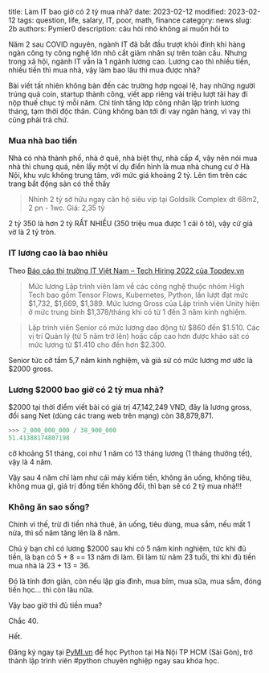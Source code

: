 title: Làm IT bao giờ có 2 tỷ mua nhà?
date: 2023-02-12
modified: 2023-02-12
tags: question, life, salary, IT, poor, math, finance
category: news
slug: 2b
authors: Pymier0
description: câu hỏi nhỏ không ai muốn hỏi to

Năm 2 sau COVID nguyên, ngành IT đã bắt đầu trượt khỏi đỉnh khi hàng ngàn công ty công nghệ lớn nhỏ cắt giảm nhân sự trên toàn cầu. Nhưng trong xã hội, ngành IT vẫn là 1 ngành lương cao. Lương cao thì nhiều tiền, nhiều tiền thì mua nhà, vậy làm bao lâu thì mua được nhà?

Bài viết tất nhiên không bàn đến các trường hợp ngoại lệ, hay những người trúng quả coin, startup thành công, viết app riêng vài triệu lượt tải hay đi nộp thuế chục tỷ mỗi năm. Chỉ tính tầng lớp công nhân lập trình lương tháng, tạm thời độc thân.
Cũng không bàn tới đi vay ngân hàng, vì vay thì cũng phải trả chứ.

### Mua nhà bao tiền
Nhà có nhà thành phố, nhà ở quê, nhà biệt thự, nhà cấp 4, vậy nên nói mua nhà thì chung quá, nên lấy một ví dụ điển hình là mua nhà chung cư ở Hà Nội, khu vực không trung tâm, với mức giá khoảng 2 tỷ.
Lên tìm trên các trang bất động sản có thể thấy

> Nhỉnh 2 tỷ sở hữu ngay căn hộ siêu vip tại Goldsilk Complex dt 68m2, 2 pn - 1wc. Giá: 2,35 tỷ

2 tỷ 350 là hơn 2 tỷ RẤT NHIỀU (350 triệu mua được 1 cái ô tô), vậy cứ giả vờ là 2 tỷ tròn.

### IT lương cao là bao nhiêu

Theo [Báo cáo thị trường IT Việt Nam – Tech Hiring 2022 của Topdev.vn](https://topdev.vn/blog/muc-luong-cac-vi-tri-lap-trinh-2022/)

> Mức lương Lập trình viên làm về các công nghệ thuộc nhóm High Tech bao gồm Tensor Flows, Kubernetes, Python,  lần lượt đạt mức $1,732, $1,669, $1,389. Mức lương Gross của Lập trình viên Unity hiện ở mức trung bình $1,378/tháng khi có từ 1 đến 3 năm kinh nghiệm.

> Lập trình viên Senior có mức lương dao động từ $860 đến $1.510. Các vị trí Quản lý (từ 5 năm trở lên) hoặc cấp cao hơn được khảo sát có mức lương từ $1.410 cho đến hơn $2.300.

Senior tức cỡ tầm 5,7 năm kinh nghiệm, và giả sử có mức lương mơ ước là $2000 gross.

### Lương $2000 bao giờ có 2 tỷ mua nhà?
$2000 tại thời điểm viết bài có giá trị 47,142,249 VND, đây là lương gross, đổi sang Net (dùng các trang web trên mạng) còn 38,879,871.

```py
>>> 2_000_000_000 / 38_900_000
51.41388174807198
```

cỡ khoảng 51 tháng, coi như 1 năm có 13 tháng lương (1 tháng thưởng tết), vậy là 4 năm.

Vậy sau 4 năm chỉ làm như cái máy kiếm tiền, không ăn uống, không tiêu, không mua gì, giá trị đồng tiền không đổi, thì bạn sẽ có 2 tỷ mua nhà!!!

### Không ăn sao sống?
Chính vì thế, trừ đi tiền nhà thuê, ăn uống, tiêu dùng, mua sắm, nếu mất 1 nửa, thì số năm tăng lên là 8 năm.

Chú ý bạn chỉ có lương $2000 sau khi có 5 năm kinh nghiệm, tức khi đủ tiền, là bạn có 5 + 8 == 13 năm đi làm. Đi làm từ năm 23 tuổi, thì khi đủ tiền mua nhà là 23 + 13 = 36.

Đó là tính đơn giản, còn nếu lập gia đình, mua bỉm, mua sữa, mua sắm, đóng tiền học... thì còn lâu nữa.

Vậy bao giờ thì đủ tiền mua?

Chắc 40.

Hết.

Đăng ký ngay tại [PyMI.vn](https://pymi.vn) để học Python tại Hà Nội TP HCM (Sài Gòn),
trở thành lập trình viên #python chuyên nghiệp ngay sau khóa học.
